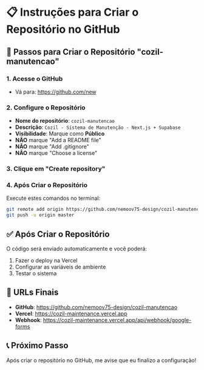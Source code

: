 # 📋 Instruções para Criar o Repositório no GitHub

## 🔧 Passos para Criar o Repositório "cozil-manutencao"

### 1. Acesse o GitHub
- Vá para: https://github.com/new

### 2. Configure o Repositório
- **Nome do repositório**: `cozil-manutencao`
- **Descrição**: `Cozil - Sistema de Manutenção - Next.js + Supabase`
- **Visibilidade**: Marque como **Público**
- **NÃO** marque "Add a README file"
- **NÃO** marque "Add .gitignore"
- **NÃO** marque "Choose a license"

### 3. Clique em "Create repository"

### 4. Após Criar o Repositório
Execute estes comandos no terminal:

```bash
git remote add origin https://github.com/nemoov75-design/cozil-manutencao.git
git push -u origin master
```

## ✅ Após Criar o Repositório

O código será enviado automaticamente e você poderá:
1. Fazer o deploy na Vercel
2. Configurar as variáveis de ambiente
3. Testar o sistema

## 🎯 URLs Finais

- **GitHub**: https://github.com/nemoov75-design/cozil-manutencao
- **Vercel**: https://cozil-maintenance.vercel.app
- **Webhook**: https://cozil-maintenance.vercel.app/api/webhook/google-forms

## 📞 Próximo Passo

Após criar o repositório no GitHub, me avise que eu finalizo a configuração!
